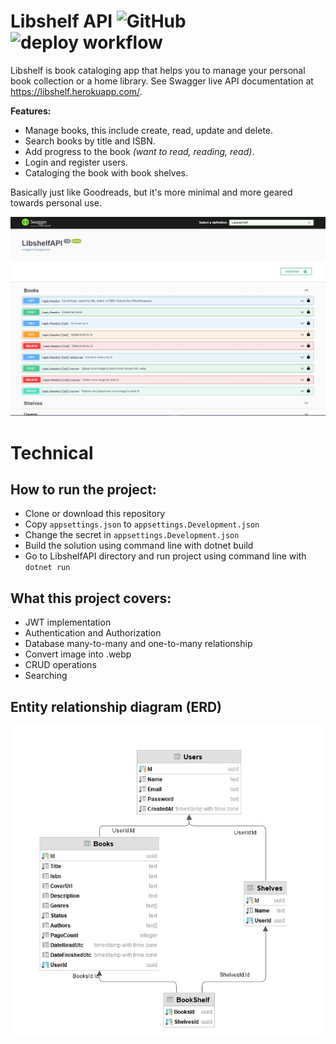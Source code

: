 # Libshelf API ![GitHub](https://img.shields.io/github/license/atticdev/LibshelfAPI) ![deploy workflow](https://github.com/atticdev/LibshelfAPI/actions/workflows/deploy-heroku.yml/badge.svg)
Libshelf is book cataloging app that helps you to manage your personal book collection or a home library. See Swagger live API documentation at https://libshelf.herokuapp.com/.

**Features:**
- Manage books, this include create, read, update and delete.
- Search books by title and ISBN.
- Add progress to the book _(want to read, reading, read)_.
- Login and register users.
- Cataloging the book with book shelves.

Basically just like Goodreads, but it's more minimal and more geared towards personal use.

![swagger-demo](/resources/swagger-demo.jpg)

# Technical
## How to run the project:
- Clone or download this repository
- Copy `appsettings.json` to `appsettings.Development.json`
- Change the secret in `appsettings.Development.json`
- Build the solution using command line with dotnet build
- Go to LibshelfAPI directory and run project using command line with `dotnet run`

## What this project covers:
- JWT implementation
- Authentication and Authorization
- Database many-to-many and one-to-many relationship
- Convert image into .webp
- CRUD operations
- Searching

## Entity relationship diagram (ERD)
![erd](/resources/erd.jpg)
